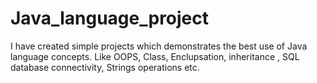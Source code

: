 # Java_language_project
I have created simple projects which demonstrates the best use of Java language concepts. Like OOPS, Class, Enclupsation, inheritance , SQL database connectivity, Strings operations etc.
